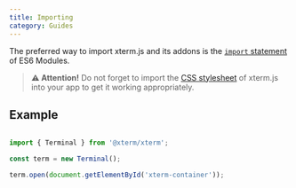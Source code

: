 ```yaml
---
title: Importing
category: Guides
---
```


The preferred way to import xterm.js and its addons is the [`import` statement](https://developer.mozilla.org/en-US/docs/Web/JavaScript/Reference/Statements/import) of ES6 Modules.

> **⚠️  Attention!** Do not forget to import the [CSS stylesheet](https://github.com/xtermjs/xterm.js/blob/master/css/xterm.css) of xterm.js into your app to get it working appropriately.

## Example

```javascript

import { Terminal } from '@xterm/xterm';

const term = new Terminal();

term.open(document.getElementById('xterm-container'));
```
